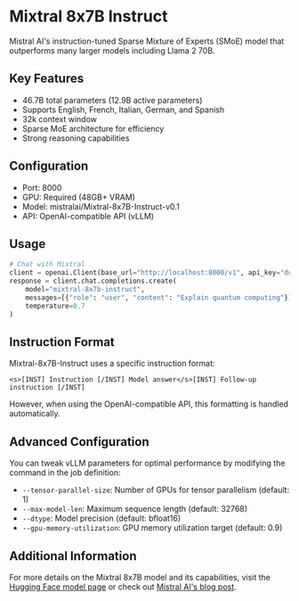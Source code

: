 # Mixtral 8x7B Instruct

Mistral AI's instruction-tuned Sparse Mixture of Experts (SMoE) model that outperforms many larger models including Llama 2 70B.

## Key Features
- 46.7B total parameters (12.9B active parameters)
- Supports English, French, Italian, German, and Spanish
- 32k context window
- Sparse MoE architecture for efficiency
- Strong reasoning capabilities

## Configuration
- Port: 8000
- GPU: Required (48GB+ VRAM)
- Model: mistralai/Mixtral-8x7B-Instruct-v0.1
- API: OpenAI-compatible API (vLLM)

## Usage

```python
# Chat with Mixtral
client = openai.Client(base_url="http://localhost:8000/v1", api_key="dummy-key")
response = client.chat.completions.create(
    model="mixtral-8x7b-instruct",
    messages=[{"role": "user", "content": "Explain quantum computing"}],
    temperature=0.7
)
```

## Instruction Format
Mixtral-8x7B-Instruct uses a specific instruction format:

```
<s>[INST] Instruction [/INST] Model answer</s>[INST] Follow-up instruction [/INST]
```

However, when using the OpenAI-compatible API, this formatting is handled automatically.

## Advanced Configuration
You can tweak vLLM parameters for optimal performance by modifying the command in the job definition:

- `--tensor-parallel-size`: Number of GPUs for tensor parallelism (default: 1)
- `--max-model-len`: Maximum sequence length (default: 32768)
- `--dtype`: Model precision (default: bfloat16)
- `--gpu-memory-utilization`: GPU memory utilization target (default: 0.9)

## Additional Information
For more details on the Mixtral 8x7B model and its capabilities, visit the [Hugging Face model page](https://huggingface.co/mistralai/Mixtral-8x7B-Instruct-v0.1) or check out [Mistral AI's blog post](https://mistral.ai/news/mixtral-of-experts/). 
